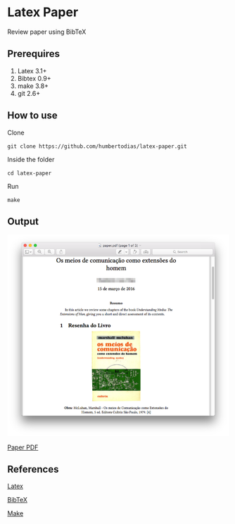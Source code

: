 # Latex Paper

Review paper using BibTeX

## Prerequires

1. Latex 3.1+
2. Bibtex 0.9+
3. make 3.8+
4. git 2.6+

## How to use

Clone

```
git clone https://github.com/humbertodias/latex-paper.git
```

Inside the folder

```
cd latex-paper
```

Run

```
make
```


## Output
![Preview](output.png)

[Paper PDF](paper.pdf)

## References

[Latex](https://www.latex-project.org/)

[BibTeX](http://www.bibtex.org/)

[Make](https://www.gnu.org/software/make/)

